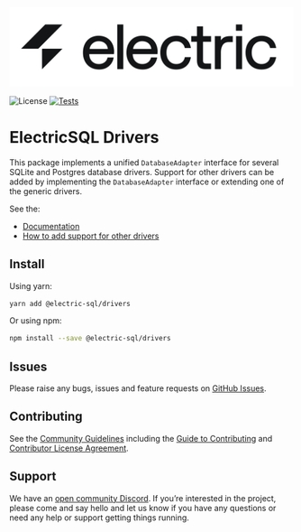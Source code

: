 <a href="https://electric-sql.com">
  <picture>
    <source media="(prefers-color-scheme: dark)"
        srcset="https://raw.githubusercontent.com/electric-sql/meta/main/identity/ElectricSQL-logo-light-trans.svg"
    />
    <source media="(prefers-color-scheme: light)"
        srcset="https://raw.githubusercontent.com/electric-sql/meta/main/identity/ElectricSQL-logo-black.svg"
    />
    <img alt="ElectricSQL logo"
        src="https://raw.githubusercontent.com/electric-sql/meta/main/identity/ElectricSQL-logo-black.svg"
    />
  </picture>
</a>

![License](https://img.shields.io/github/license/electric-sql/electric) [![Tests](https://github.com/electric-sql/electric/actions/workflows/drivers_tests.yml/badge.svg?event=push)](https://github.com/electric-sql/electric/actions/workflows/drivers_tests.yml)

# ElectricSQL Drivers

This package implements a unified `DatabaseAdapter` interface for several SQLite and Postgres database drivers.
Support for other drivers can be added by implementing the `DatabaseAdapter` interface or extending one of the generic drivers.

See the:

- [Documentation](https://electric-sql.com/docs/integrations/drivers)
- [How to add support for other drivers](https://electric-sql.com/docs/integrations/drivers/other/generic)

## Install

Using yarn:

```sh
yarn add @electric-sql/drivers
```

Or using npm:

```sh
npm install --save @electric-sql/drivers
```

## Issues

Please raise any bugs, issues and feature requests on [GitHub Issues](https://github.com/electric-sql/electric/issues).

## Contributing

See the [Community Guidelines](https://github.com/electric-sql/meta) including the [Guide to Contributing](https://github.com/electric-sql/meta/blob/main/CONTRIBUTING.md) and [Contributor License Agreement](https://github.com/electric-sql/meta/blob/main/CLA.md).

## Support

We have an [open community Discord](https://discord.electric-sql.com). If you’re interested in the project, please come and say hello and let us know if you have any questions or need any help or support getting things running.

